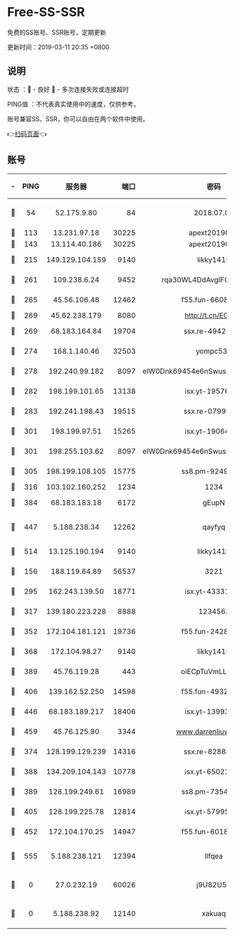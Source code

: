 # Free-SS-SSR

免费的SS账号、SSR账号，定期更新

更新时间：2019-03-11 20:35 +0800

## 说明

状态     ：🙂 - 良好 🙁 - 多次连接失败或连接超时

PING值   ：不代表真实使用中的速度，仅供参考。

账号兼容SS、SSR，你可以自由在两个软件中使用。

👉[扫码页面](https://liesauer.github.io/Free-SS-SSR/)👈

## 账号

|-|PING|服务器|端口|密码|加密方式|区域|
|:----:|:----:|:-----:|-----:|:----:|:----:|:----:|
|🙂|54|52.175.9.80|84|2018.07.07|chacha20-ietf-poly1305|HK|
|🙂|113|13.231.97.18|30225|apext2019006|chacha20|JP|
|🙂|143|13.114.40.186|30225|apext2019006|chacha20|JP|
|🙂|215|149.129.104.159|9140|likky1415|aes-256-cfb|HK|
|🙂|261|109.238.6.24|9452|rqa30WL4DdAvgIFG6Fs3znzTa|aes-256-cfb|FR|
|🙂|265|45.56.106.48|12462|f55.fun-66086122|aes-256-cfb|US|
|🙂|269|45.62.238.179|8080|http://t.cn/EGJIyrl|rc4-md5|CA|
|🙂|269|68.183.164.84|19704|ssx.re-49422223|aes-256-cfb|US|
|🙂|274|168.1.140.46|32503|yompc535|aes-256-cfb|AU|
|🙂|278|192.240.99.182|8097|eIW0Dnk69454e6nSwuspv9DmS201tQ0D|aes-256-cfb|US|
|🙂|282|198.199.101.65|13138|isx.yt-19576277|aes-256-cfb|US|
|🙂|283|192.241.198.43|19515|ssx.re-07995804|aes-256-cfb|US|
|🙂|301|198.199.97.51|15265|isx.yt-19064666|aes-256-cfb|US|
|🙂|301|198.255.103.62|8097|eIW0Dnk69454e6nSwuspv9DmS201tQ0D|aes-256-cfb|US|
|🙂|305|198.199.108.105|15775|ss8.pm-92495647|aes-256-cfb|US|
|🙂|316|103.102.160.252|1234|1234|rc4-md5|JP|
|🙂|384|68.183.183.18|6172|gEupN|aes-256-cfb|SG|
|🙂|447|5.188.238.34|12262|qayfyq|chacha20-ietf-poly1305|BR|
|🙂|514|13.125.190.194|9140|likky1415|aes-256-cfb|KR|
|🙂|156|188.119.64.89|56537|3221|aes-256-cfb|RU|
|🙂|295|162.243.139.50|18771|isx.yt-43331560|aes-256-cfb|US|
|🙂|317|139.180.223.228|8888|123456..|aes-256-cfb|JP|
|🙂|352|172.104.181.121|19736|f55.fun-24285581|aes-256-cfb|SG|
|🙂|368|172.104.98.27|9140|likky1415|aes-256-cfb|JP|
|🙂|389|45.76.119.28|443|oiECpTuVmLLxk4Ts|aes-256-cfb|AU|
|🙂|406|139.162.52.250|14598|f55.fun-49326639|aes-256-cfb|SG|
|🙂|446|68.183.189.217|18406|isx.yt-13993999|aes-256-cfb|SG|
|🙂|459|45.76.125.90|3344|www.darrenliuwei.com|aes-256-cfb|AU|
|🙁|374|128.199.129.239|14316|ssx.re-82884853|aes-256-cfb|SG|
|🙁|388|134.209.104.143|10778|isx.yt-65021068|aes-256-cfb|SG|
|🙁|389|128.199.249.61|16989|ss8.pm-73548134|aes-256-cfb|SG|
|🙁|405|128.199.225.78|12814|isx.yt-57995184|aes-256-cfb|SG|
|🙁|452|172.104.170.25|14947|f55.fun-60187573|aes-256-cfb|SG|
|🙁|555|5.188.238.121|12394|llfqea|chacha20-ietf-poly1305|BR|
|🙁|0|27.0.232.19|60026|j9U82U53|xchacha20-ietf-poly1305|HK|
|🙁|0|5.188.238.92|12140|xakuaq|chacha20-ietf-poly1305|BR|
